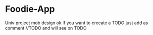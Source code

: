 # Foodie-App
Univ project mob design
ok
If you want to creeate a TODO just add as comment //TODO and will see on TODO